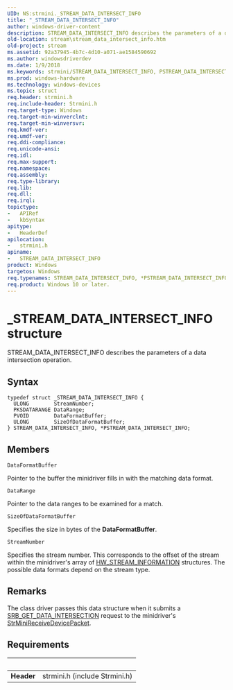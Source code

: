 ```yaml
---
UID: NS:strmini._STREAM_DATA_INTERSECT_INFO
title: "_STREAM_DATA_INTERSECT_INFO"
author: windows-driver-content
description: STREAM_DATA_INTERSECT_INFO describes the parameters of a data intersection operation.
old-location: stream\stream_data_intersect_info.htm
old-project: stream
ms.assetid: 92a37945-4b7c-4d10-a071-ae1584590692
ms.author: windowsdriverdev
ms.date: 1/9/2018
ms.keywords: strmini/STREAM_DATA_INTERSECT_INFO, PSTREAM_DATA_INTERSECT_INFO structure pointer [Streaming Media Devices], PSTREAM_DATA_INTERSECT_INFO, stream.stream_data_intersect_info, strmini/PSTREAM_DATA_INTERSECT_INFO, STREAM_DATA_INTERSECT_INFO structure [Streaming Media Devices], STREAM_DATA_INTERSECT_INFO, strclass-struct_28443f9e-3daf-4a83-be5e-de1868590510.xml, *PSTREAM_DATA_INTERSECT_INFO, _STREAM_DATA_INTERSECT_INFO
ms.prod: windows-hardware
ms.technology: windows-devices
ms.topic: struct
req.header: strmini.h
req.include-header: Strmini.h
req.target-type: Windows
req.target-min-winverclnt: 
req.target-min-winversvr: 
req.kmdf-ver: 
req.umdf-ver: 
req.ddi-compliance: 
req.unicode-ansi: 
req.idl: 
req.max-support: 
req.namespace: 
req.assembly: 
req.type-library: 
req.lib: 
req.dll: 
req.irql: 
topictype:
-	APIRef
-	kbSyntax
apitype:
-	HeaderDef
apilocation:
-	strmini.h
apiname:
-	STREAM_DATA_INTERSECT_INFO
product: Windows
targetos: Windows
req.typenames: STREAM_DATA_INTERSECT_INFO, *PSTREAM_DATA_INTERSECT_INFO
req.product: Windows 10 or later.
---
```


# _STREAM_DATA_INTERSECT_INFO structure
STREAM_DATA_INTERSECT_INFO describes the parameters of a data intersection operation.

## Syntax
````
typedef struct _STREAM_DATA_INTERSECT_INFO {
  ULONG        StreamNumber;
  PKSDATARANGE DataRange;
  PVOID        DataFormatBuffer;
  ULONG        SizeOfDataFormatBuffer;
} STREAM_DATA_INTERSECT_INFO, *PSTREAM_DATA_INTERSECT_INFO;
````

## Members


`DataFormatBuffer`

Pointer to the buffer the minidriver fills in with the matching data format.

`DataRange`

Pointer to the data ranges to be examined for a match.

`SizeOfDataFormatBuffer`

Specifies the size in bytes of the <b>DataFormatBuffer</b>.

`StreamNumber`

Specifies the stream number. This corresponds to the offset of the stream within the minidriver's array of <a href="..\strmini\ns-strmini-_hw_stream_information.md">HW_STREAM_INFORMATION</a> structures. The possible data formats depend on the stream type.

## Remarks
The class driver passes this data structure when it submits a <a href="https://msdn.microsoft.com/library/windows/hardware/ff568168">SRB_GET_DATA_INTERSECTION</a> request to the minidriver's <a href="https://msdn.microsoft.com/library/windows/hardware/ff568463">StrMiniReceiveDevicePacket</a>.

## Requirements
| &nbsp; | &nbsp; |
| ---- |:---- |
| **Header** | strmini.h (include Strmini.h) |